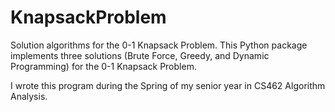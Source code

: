 # KnapsackProblem
Solution algorithms for the 0-1 Knapsack Problem. This Python package implements 
three solutions (Brute Force, Greedy, and Dynamic Programming) for the 0-1 Knapsack Problem. 

I wrote this program during the Spring of my senior year in CS462 Algorithm Analysis.
